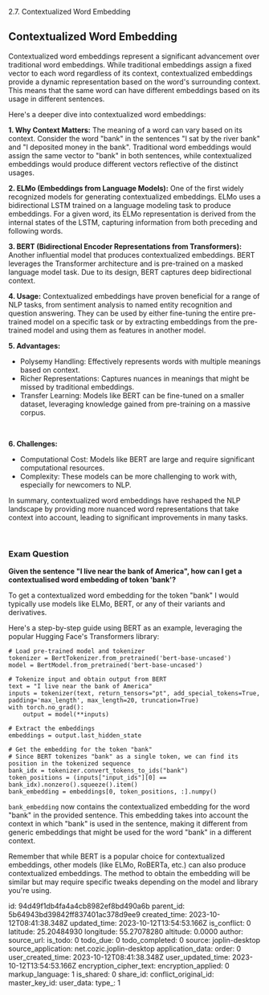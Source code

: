 2.7. Contextualized Word Embedding

## Contextualized Word Embedding

Contextualized word embeddings represent a significant advancement over traditional word embeddings. While traditional embeddings assign a fixed vector to each word regardless of its context, contextualized embeddings provide a dynamic representation based on the word's surrounding context. This means that the same word can have different embeddings based on its usage in different sentences.

Here's a deeper dive into contextualized word embeddings:

**1. Why Context Matters:** The meaning of a word can vary based on its context. Consider the word "bank" in the sentences "I sat by the river bank" and "I deposited money in the bank". Traditional word embeddings would assign the same vector to "bank" in both sentences, while contextualized embeddings would produce different vectors reflective of the distinct usages.

**2. ELMo (Embeddings from Language Models):** One of the first widely recognized models for generating contextualized embeddings. ELMo uses a bidirectional LSTM trained on a language modeling task to produce embeddings. For a given word, its ELMo representation is derived from the internal states of the LSTM, capturing information from both preceding and following words.

**3. BERT (Bidirectional Encoder Representations from Transformers):** Another influential model that produces contextualized embeddings. BERT leverages the Transformer architecture and is pre-trained on a masked language model task. Due to its design, BERT captures deep bidirectional context.

**4. Usage:** Contextualized embeddings have proven beneficial for a range of NLP tasks, from sentiment analysis to named entity recognition and question answering. They can be used by either fine-tuning the entire pre-trained model on a specific task or by extracting embeddings from the pre-trained model and using them as features in another model.

**5. Advantages:**
- Polysemy Handling: Effectively represents words with multiple meanings based on context.
- Richer Representations: Captures nuances in meanings that might be missed by traditional embeddings.
- Transfer Learning: Models like BERT can be fine-tuned on a smaller dataset, leveraging knowledge gained from pre-training on a massive corpus.

<br>

**6. Challenges:**
- Computational Cost: Models like BERT are large and require significant computational resources.
- Complexity: These models can be more challenging to work with, especially for newcomers to NLP.

In summary, contextualized word embeddings have reshaped the NLP landscape by providing more nuanced word representations that take context into account, leading to significant improvements in many tasks.

<br>

### Exam Question

**Given the sentence "I live near the bank of America", how can I get a contextualised word embedding of token 'bank'?**

To get a contextualized word embedding for the token "bank" I would typically use models like ELMo, BERT, or any of their variants and derivatives.

Here's a step-by-step guide using BERT as an example, leveraging the popular Hugging Face's Transformers library:

```
# Load pre-trained model and tokenizer
tokenizer = BertTokenizer.from_pretrained('bert-base-uncased')
model = BertModel.from_pretrained('bert-base-uncased')

# Tokenize input and obtain output from BERT
text = "I live near the bank of America"
inputs = tokenizer(text, return_tensors="pt", add_special_tokens=True, padding='max_length', max_length=20, truncation=True)
with torch.no_grad():
    output = model(**inputs)

# Extract the embeddings
embeddings = output.last_hidden_state

# Get the embedding for the token "bank"
# Since BERT tokenizes "bank" as a single token, we can find its position in the tokenized sequence
bank_idx = tokenizer.convert_tokens_to_ids("bank")
token_positions = (inputs["input_ids"][0] == bank_idx).nonzero().squeeze().item()
bank_embedding = embeddings[0, token_positions, :].numpy()
```

`bank_embedding` now contains the contextualized embedding for the word "bank" in the provided sentence. This embedding takes into account the context in which "bank" is used in the sentence, making it different from generic embeddings that might be used for the word "bank" in a different context.

Remember that while BERT is a popular choice for contextualized embeddings, other models (like ELMo, RoBERTa, etc.) can also produce contextualized embeddings. The method to obtain the embedding will be similar but may require specific tweaks depending on the model and library you're using.

id: 94d49f1db4fa4a4cb8982ef8bd490a6b
parent_id: 5b64943bd39842ff837401ac378d9ee9
created_time: 2023-10-12T08:41:38.348Z
updated_time: 2023-10-12T13:54:53.166Z
is_conflict: 0
latitude: 25.20484930
longitude: 55.27078280
altitude: 0.0000
author: 
source_url: 
is_todo: 0
todo_due: 0
todo_completed: 0
source: joplin-desktop
source_application: net.cozic.joplin-desktop
application_data: 
order: 0
user_created_time: 2023-10-12T08:41:38.348Z
user_updated_time: 2023-10-12T13:54:53.166Z
encryption_cipher_text: 
encryption_applied: 0
markup_language: 1
is_shared: 0
share_id: 
conflict_original_id: 
master_key_id: 
user_data: 
type_: 1